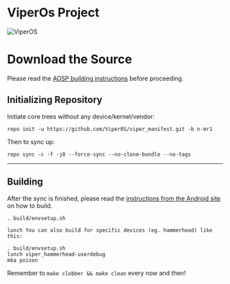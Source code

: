 ViperOs Project
===============

![ViperOS](http://i.imgur.com/bwSVDSV.png)

Download the Source
===================

Please read the [AOSP building instructions](http://source.android.com/source/index.html) before proceeding.

Initializing Repository
-----------------------

Initiate core trees without any device/kernel/vendor:

    repo init -u https://github.com/Viper0S/viper_manifest.git -b n-mr1

Then to sync up:

    repo sync -c -f -j8 --force-sync --no-clone-bundle --no-tags

*** 

Building 
-------- 

After the sync is finished, please read the [instructions from the Android site](http://s.android.com/source/building.html) on 
how to build.

    . build/envsetup.sh

    lunch You can also build for specific devices (eg. hammerhead) like this:

    . build/envsetup.sh
    lunch viper_hammerhead-userdebug
    mka poison

Remember to `make clobber && make clean` every now and then!
